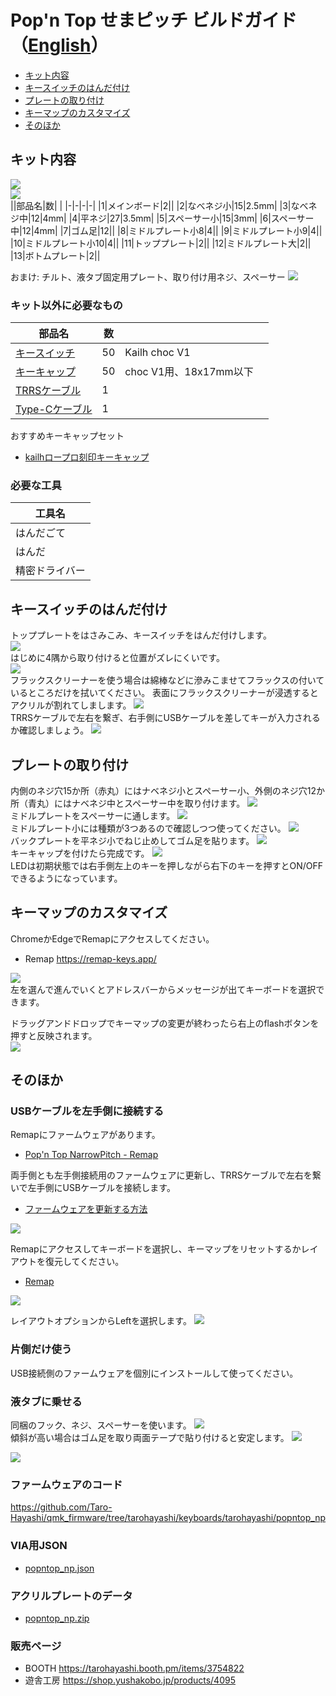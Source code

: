 # Pop'n Top せまピッチ ビルドガイド（[English](https://github.com/Taro-Hayashi/Pop-n-top-NarrowPitch/blob/main/README_EN.md)）
- [キット内容](#キット内容)
- [キースイッチのはんだ付け](#キースイッチのはんだ付け)
- [プレートの取り付け](#プレートの取り付け)
- [キーマップのカスタマイズ](#キーマップのカスタマイズ)
- [そのほか](#そのほか)

## キット内容
![](img/IMG_6826.jpg)  
![](img/IMG_6830.jpg)  
||部品名|数| |
|-|-|-|-|
|1|メインボード|2||
|2|なべネジ小|15|2.5mm|
|3|なべネジ中|12|4mm|
|4|平ネジ|27|3.5mm|
|5|スペーサー小|15|3mm|
|6|スペーサー中|12|4mm|
|7|ゴム足|12||
|8|ミドルプレート小8|4||
|9|ミドルプレート小9|4||
|10|ミドルプレート小10|4||
|11|トッププレート|2||
|12|ミドルプレート大|2||
|13|ボトムプレート|2||

おまけ: チルト、液タブ固定用プレート、取り付け用ネジ、スペーサー
![](img/IMG_8050.jpg)   

### キット以外に必要なもの
|部品名|数|||
|-|-|-|-|
|[キースイッチ](https://shop.yushakobo.jp/products/pg1350)|50|Kailh choc V1|
|[キーキャップ](https://shop.yushakobo.jp/collections/keycaps/For-Choc-v1)|50|choc V1用、18x17mm以下|
|[TRRSケーブル](https://shop.yushakobo.jp/products/trrs_cable)|1||
|[Type-Cケーブル](https://shop.yushakobo.jp/products/usb_type_a_to_c_cable)|1||

おすすめキーキャップセット
- [kailhロープロ刻印キーキャップ](https://shop.yushakobo.jp/products/pg1350cap-doubleshot)

### 必要な工具
|工具名|
|-|
|はんだごて|
|はんだ|
|精密ドライバー|

## キースイッチのはんだ付け
トッププレートをはさみこみ、キースイッチをはんだ付けします。  
![](img/IMG_6367.jpg)  
はじめに4隅から取り付けると位置がズレにくいです。  
![](img/IMG_6964.jpg)  
フラックスクリーナーを使う場合は綿棒などに滲みこませてフラックスの付いているところだけを拭いてください。
表面にフラックスクリーナーが浸透するとアクリルが割れてしまします。
![](img/IMG_6556.jpg)  
TRRSケーブルで左右を繋ぎ、右手側にUSBケーブルを差してキーが入力されるか確認しましょう。
![](img/IMG_6399.jpg)  

## プレートの取り付け
内側のネジ穴15か所（赤丸）にはナベネジ小とスペーサー小、外側のネジ穴12か所（青丸）にはナベネジ中とスペーサー中を取り付けます。
![](img/IMG_6560.jpg)  
ミドルプレートをスペーサーに通します。
![](img/IMG_6567.jpg)  
ミドルプレート小には種類が3つあるので確認しつつ使ってください。
![](img/IMG_6835.jpg)  
バックプレートを平ネジ小でねじ止めしてゴム足を貼ります。
![](img/IMG_6713.jpg)  
キーキャップを付けたら完成です。
![](img/IMG_6576.jpg)  
LEDは初期状態では右手側左上のキーを押しながら右下のキーを押すとON/OFFできるようになっています。  

## キーマップのカスタマイズ
ChromeかEdgeでRemapにアクセスしてください。  
- Remap https://remap-keys.app/


![](img/remap1.png)  
左を選んで進んでいくとアドレスバーからメッセージが出てキーボードを選択できます。  


ドラッグアンドドロップでキーマップの変更が終わったら右上のflashボタンを押すと反映されます。  
![](img/remap2.png)  


## そのほか

### USBケーブルを左手側に接続する
Remapにファームウェアがあります。
- [Pop'n Top NarrowPitch - Remap ](https://remap-keys.app/catalog/1fWEWCmfpZw3S95DBEu1/firmware)

両手側とも左手側接続用のファームウェアに更新し、TRRSケーブルで左右を繋いで左手側にUSBケーブルを接続します。
- [ファームウェアを更新する方法](firmware.md)

![](img/remap3.png)

Remapにアクセスしてキーボードを選択し、キーマップをリセットするかレイアウトを復元してください。
- [Remap](https://remap-keys.app/)

![](img/remap5.png)

レイアウトオプションからLeftを選択します。
![](img/remap4.png)

### 片側だけ使う
USB接続側のファームウェアを個別にインストールして使ってください。

### 液タブに乗せる
同梱のフック、ネジ、スペーサーを使います。
![](img/IMG_6571.jpg)  
傾斜が高い場合はゴム足を取り両面テープで貼り付けると安定します。
![](img/IMG_6573.jpg)  

![](img/tab.jpg)  

### ファームウェアのコード
https://github.com/Taro-Hayashi/qmk_firmware/tree/tarohayashi/keyboards/tarohayashi/popntop_np

### VIA用JSON
- [popntop_np.json](https://github.com/Taro-Hayashi/Pop-n-top-NarrowPitch/releases/download/0.16.7/popntop_np.json)

### アクリルプレートのデータ
- [popntop_np.zip](https://github.com/Taro-Hayashi/Pop-n-top-NarrowPitch/releases/download/0.16.7/popntop_np.zip)

### 販売ページ
- BOOTH https://tarohayashi.booth.pm/items/3754822
- 遊舎工房 https://shop.yushakobo.jp/products/4095
